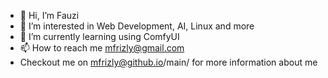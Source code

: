 - 👋 Hi, I’m Fauzi
- 👀 I’m interested in Web Development, AI, Linux and more
- 🌱 I’m currently learning using ComfyUI
- 📫 How to reach me mfrizly@gmail.com
- Checkout me on mfrizly@github.io/main/ for more information about me

<!---
mfrizly/mfrizly is a ✨ special ✨ repository because its `README.md` (this file) appears on your GitHub profile.
You can click the Preview link to take a look at your changes.
--->
